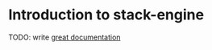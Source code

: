 # Introduction to stack-engine

TODO: write [great documentation](http://jacobian.org/writing/what-to-write/)
